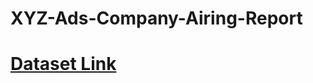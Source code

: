 # XYZ-Ads-Company-Airing-Report
# [Dataset Link](https://docs.google.com/spreadsheets/d/16x970JtJIFsuBNRtKADdY8f8JnIHbnj9/edit?usp=drive_link&ouid=108163419555924228602&rtpof=true&sd=true)
